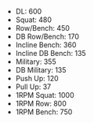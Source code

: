 * DL: 600
*  Squat: 480
*  Row/Bench: 450
*  DB Row/Bench: 170
*  Incline Bench: 360
*  Incline DB Bench: 135
*  Military: 355
*  DB Military: 135
*  Push Up: 120
*  Pull Up: 37
*  1RPM Squat: 1000
*  1RPM Row: 800
*  1RPM Bench: 750
